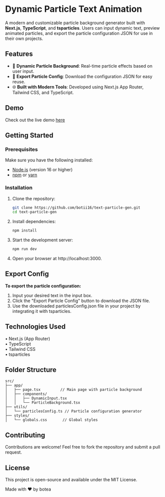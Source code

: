 # Dynamic Particle Text Animation

A modern and customizable particle background generator built with **Next.js**, **TypeScript**, and **tsparticles**. Users can input dynamic text, preview animated particles, and export the particle configuration JSON for use in their own projects.

## Features
- 🎉 **Dynamic Particle Background**: Real-time particle effects based on user input.
- 📂 **Export Particle Config**: Download the configuration JSON for easy reuse.
- 🌐 **Built with Modern Tools**: Developed using Next.js App Router, Tailwind CSS, and TypeScript.

## Demo
Check out the live demo [here](https://text-particle-gen.vercel.app/)

## Getting Started

### Prerequisites
Make sure you have the following installed:
- [Node.js](https://nodejs.org/) (version 16 or higher)
- [npm](https://www.npmjs.com/) or [yarn](https://yarnpkg.com/)

### Installation
1. Clone the repository:
   ```bash
   git clone https://github.com/botii16/text-particle-gen.git
   cd text-particle-gen
   ```
2. Install dependencies:
   ```bash
   npm install
   ```
3. Start the development server:
   ```bash
   npm run dev
   ```
4. Open your browser at http://localhost:3000.

## Export Config
**To export the particle configuration:**

1. Input your desired text in the input box.
2. Click the "Export Particle Config" button to download the JSON file.
3. Use the downloaded particlesConfig.json file in your project by integrating it with tsparticles.

## Technologies Used
• Next.js (App Router)<br>
• TypeScript<br>
• Tailwind CSS<br>
• tsparticles<br>

## Folder Structure
```
src/
├── app/
│   ├── page.tsx         // Main page with particle background
│   ├── components/
│   │   ├── DynamicInput.tsx
│   │   └── ParticleBackground.tsx
├── utils/
│   └── particlesConfig.ts // Particle configuration generator
├── styles/
│   └── globals.css       // Global styles
```

## Contributing
Contributions are welcome! Feel free to fork the repository and submit a pull request.

## License
This project is open-source and available under the MIT License.

Made with ❤️ by botea
